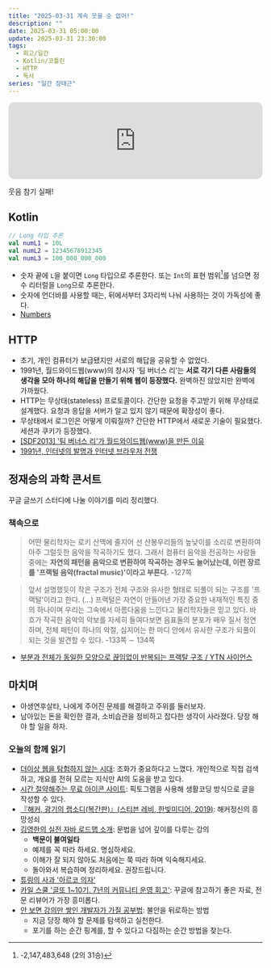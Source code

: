 ```yaml
---
title: "2025-03-31 계속 웃을 순 없어!"
description: ""
date: 2025-03-31 05:00:00
update: 2025-03-31 23:30:00
tags:
  - 회고/일간
  - Kotlin/코틀린
  - HTTP
  - 독서
series: "일간 장태근" 
---
```


<iframe style="border-radius:12px" src="https://open.spotify.com/embed/track/6ZPIZDuCF5qcVZIcKgifRN?utm_source=generator" width="100%" height="152" frameBorder="0" allowfullscreen="" allow="autoplay; clipboard-write; encrypted-media; fullscreen; picture-in-picture" loading="lazy"></iframe>

웃음 참기 실패!

## Kotlin

```kotlin
// Long 타입 추론
val numL1 = 10L
val numL2 = 12345678912345
val numL3 = 100_000_000_000
```

- 숫자 끝에 `L`을 붙이면 `Long` 타입으로 추론한다. 또는 `Int`의 표현 범위[^1]를 넘으면 정수 리터럴을 `Long`으로 추론한다.
- 숫자에 언더바를 사용할 때는, 뒤에서부터 3자리씩 나눠 사용하는 것이 가독성에 좋다.
- [Numbers](https://kotlinlang.org/docs/numbers.html)

## HTTP

- 초기, 개인 컴퓨터가 보급됐지만 서로의 해답을 공유할 수 없었다.
- 1991년, 월드와이드웹(www)의 창시자 '팀 버너스 리'는 **서로 각기 다른 사람들의 생각을 모아 하나의 해답을 만들기 위해 웹이 등장했다.** 완벽하진 않았지만 완벽에 가까웠다.
- HTTP는 무상태(stateless) 프로토콜이다. 간단한 요청을 주고받기 위해 무상태로 설계했다. 요청과 응답을 서버가 알고 있지 않기 때문에 확장성이 좋다.
- 무상태에서 로그인은 어떻게 이뤄질까? 간단한 HTTP에서 새로운 기술이 필요했다. 세션과 쿠키가 등장했다.
- [[SDF2013] '팀 버너스 리'가 월드와이드웹(www)을 만든 이유]((https://www.youtube.com/watch?v=1OTsLkvPwH8))
- [1991년, 인터넷의 발명과 인터넷 브라우저 전쟁](https://www.youtube.com/watch?v=taJV5cigzNY)

## 정재승의 과학 콘서트

꾸글 글쓰기 스터디에 나눌 이야기를 미리 정리했다.

### 책속으로

> 어떤 물리학자는 로키 산맥에 줄지어 선 산봉우리들의 높낮이를 소리로 변환하여 아주 그럴듯한 음악을 작곡하기도 했다. 그래서 컴퓨터 음악을 전공하는 사람들 중에는 **자연의 패턴을 음악으로 변환하여 작곡하는 경우도 늘어났는데, 이런 장르를 '프랙털 음악(fractal music)'이라고 부른다.**
> -127쪽

>  앞서 설명했듯이 작은 구조가 전체 구조와 유사한 형태로 되풀이 되는 구조를 '프랙털'이라고 한다. (...) 프랙털은 자연이 만들어낸 가장 중요한 내재적인 특징 중의 하나이며 우리는 그속에서 아름다움을 느낀다고 물리학자들은 믿고 있다. 바흐가 작곡한 음악의 악보를 자세히 들여다보면 음표둘의 분포가 매우 질서 정연하며, 전체 패턴이 하나의 악절, 심지어는 한 마디 안에서 유사한 구조가 되풀이 되는 것을 발견할 수 있다.
>  -133쪽 ∼ 134쪽

- [부분과 전체가 동일한 모양으로 끊임없이 반복되는 프랙탈 구조 / YTN 사이언스](https://www.youtube.com/watch?v=bGhKj01mCLY)

## 마치며 

- 아생연후살타, 나에게 주어진 문제를 해결하고 주위를 둘러보자.
- 남아있는 돈을 확인한 결과, 소비습관을 정비하고 잡다한 생각이 사라졌다. 당장 해야 할 일을 하자.

### 오늘의 함께 읽기

- [더이상 웹을 탐험하지 않는 시대](https://mag.surfit.io/the-end-of-web-exploration/): 조화가 중요하다고 느꼈다. 개인적으로 직접 검색하고, 개요를 전혀 모르는 지식만 AI의 도움을 받고 있다.
- [시간 절약해주는 무료 아이콘 사이트](https://brunch.co.kr/@mobiinside/5383): 픽토그램을 사용해 생활코딩 방식으로 글을 작성할 수 있다.
- [『해커, 광기의 랩소디(복간판)』(스티븐 레비, 한빛미디어, 2019)](https://product.kyobobook.co.kr/detail/S000001810147): 해커정신의 흥망성쇠
- [김영한의 실전 자바 로드맵 소개](https://www.youtube.com/watch?v=mcD_lLViQqw): 문법을 넘어 깊이를 다루는 강의
    - **백문이 불여일타**
    - 예제를 꼭 따라 하세요. 명심하세요.
    - 이해가 잘 되지 않아도 처음에는 쭉 따라 하며 익숙해지세요.
    - 돌아와서 복습하며 정리하세요. 권장드립니다.
- [튜링의 사과 '아르코 의자'](https://office.hyundailivart.co.kr/p/P200188609)
- [카일 스쿨 '글또 1~10기. 7년의 커뮤니티 운영 회고'](https://zzsza.github.io/diary/2025/03/30/geultto-operation-retrospective/): 꾸글에 참고하기 좋은 자료, 전문 리뷰어가 가장 흥미롭다.
- [안 보면 강의만 쌓인 개발자가 가질 공부법](https://www.youtube.com/watch?v=XO-r1PFCf3U&t=8s): 불안을 뒤로하는 방법
    - 지금 당장 해야 할 문제를 탐색하고 실천한다.
    - 포기를 하는 순간 핑계를, 할 수 있다고 다짐하는 순간 방법을 찾는다.

[^1]: -2,147,483,648 (2의 31승)
